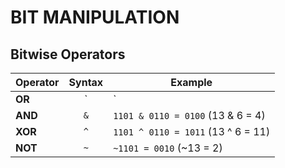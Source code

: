 # BIT MANIPULATION

## Bitwise Operators
| Operator  |  Syntax | Example| 
|:---|:---:|---|
|  **OR** | `|`  |   `1101 | 0110 = 1111` (13 | 6 = 15)
|  **AND** | `&`  |  `1101 & 0110 = 0100` (13 & 6 = 4)|  
| **XOR**  | `^`  |  `1101 ^ 0110 = 1011` (13 ^ 6 = 11)|
|**NOT**| `~`| `~1101 = 0010` (~13 = 2)|

 

<!--stackedit_data:
eyJoaXN0b3J5IjpbLTkwMzI2ODAzMF19
-->